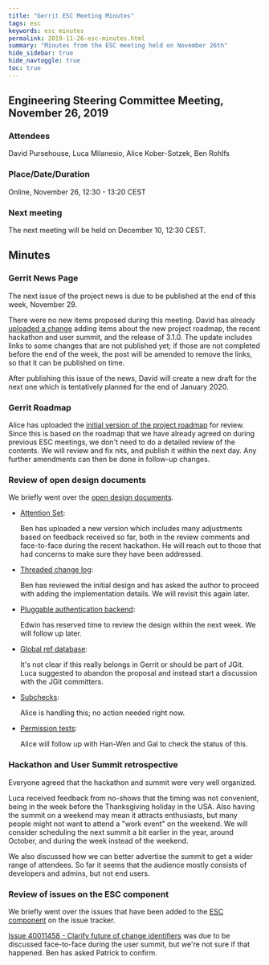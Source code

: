 ```yaml
---
title: "Gerrit ESC Meeting Minutes"
tags: esc
keywords: esc minutes
permalink: 2019-11-26-esc-minutes.html
summary: "Minutes from the ESC meeting held on November 26th"
hide_sidebar: true
hide_navtoggle: true
toc: true
---
```


## Engineering Steering Committee Meeting, November 26, 2019

### Attendees

David Pursehouse, Luca Milanesio, Alice Kober-Sotzek, Ben Rohlfs

### Place/Date/Duration

Online, November 26, 12:30 - 13:20 CEST

### Next meeting

The next meeting will be held on December 10, 12:30 CEST.

## Minutes

### Gerrit News Page

The next issue of the project news is due to be published at the end
of this week, November 29.

There were no new items proposed during this meeting. David has already
[uploaded a change](https://gerrit-review.googlesource.com/c/homepage/+/246812)
adding items about the new project roadmap, the recent hackathon
and user summit, and the release of 3.1.0. The update includes links to
some changes that are not published yet; if those are not completed before
the end of the week, the post will be amended to remove the links, so that
it can be published on time.

After publishing this issue of the news, David will create a new
draft for the next one which is tentatively planned for the end of
January 2020.

### Gerrit Roadmap

Alice has uploaded the
[initial version of the project roadmap](https://gerrit-review.googlesource.com/c/homepage/+/246712)
for review. Since this is based on the roadmap that we have already
agreed on during previous ESC meetings, we don't need to do a detailed
review of the contents. We will review and fix nits, and publish it
within the next day. Any further amendments can then be done in follow-up
changes.

### Review of open design documents

We briefly went over the
[open design documents](https://gerrit-review.googlesource.com/q/project:homepage+status:open+dir:pages/design-docs/).

* [Attention Set](https://gerrit-review.googlesource.com/c/homepage/+/245069):

  Ben has uploaded a new version which includes many adjustments based on
  feedback received so far, both in the review comments and face-to-face
  during the recent hackathon. He will reach out to those that had concerns
  to make sure they have been addressed.

* [Threaded change log](https://gerrit-review.googlesource.com/c/homepage/+/245316):

  Ben has reviewed the initial design and has asked the author to proceed
  with adding the implementation details. We will revisit this again later.

* [Pluggable authentication backend](https://gerrit-review.googlesource.com/c/homepage/+/246449):

  Edwin has reserved time to review the design within the next week. We will
  follow up later.

* [Global ref database](https://gerrit-review.googlesource.com/c/homepage/+/237980):

  It's not clear if this really belongs in Gerrit or should be part of JGit.
  Luca suggested to abandon the proposal and instead start a discussion with
  the JGit committers.

* [Subchecks](https://gerrit-review.googlesource.com/c/homepage/+/235693):

  Alice is handling this; no action needed right now.

* [Permission tests](https://gerrit-review.googlesource.com/c/homepage/+/235929):

  Alice will follow up with Han-Wen and Gal to check the status of this.

### Hackathon and User Summit retrospective

Everyone agreed that the hackathon and summit were very well organized.

Luca received feedback from no-shows that the timing was not convenient, being
in the week before the Thanksgiving holiday in the USA. Also having the summit
on a weekend may mean it attracts enthusiasts, but many people might not want
to attend a "work event" on the weekend. We will consider scheduling the next
summit a bit earlier in the year, around October, and during the week instead
of the weekend.

We also discussed how we can better advertise the summit to get a wider range
of attendees. So far it seems that the audience mostly consists of developers
and admins, but not end users.

### Review of issues on the ESC component

We briefly went over the issues that have been added to the
[ESC component](https://issues.gerritcodereview.com/issues?q=status:open%20componentid:1371029)
on the issue tracker.

[Issue 40011458 - Clarify future of change identifiers](https://issues.gerritcodereview.com/issues/40011458)
was due to be discussed face-to-face during the user summit, but we're not
sure if that happened. Ben has asked Patrick to confirm.
